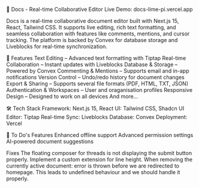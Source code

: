 📝 Docs - Real-time Collaborative Editor
Live Demo: docs-lime-pi.vercel.app

Docs is a real-time collaborative document editor built with Next.js 15, React, Tailwind CSS. It supports live editing, rich text formatting, and seamless collaboration with features like comments, mentions, and cursor tracking. The platform is backed by Convex for database storage and Liveblocks for real-time synchronization.

🚀 Features
Text Editing – Advanced text formatting with Tiptap
Real-time Collaboration – Instant updates with Liveblocks
Database & Storage – Powered by Convex
Commenting & Mentions – Supports email and in-app notifications
Version Control – Undo/redo history for document changes
Export & Sharing – Supports several file formats (PDF, HTML, TXT, JSON)
Authentication & Workspaces – User and oraganisation profiles
Responsive Design – Designed to work on all devices
And more...

🛠️ Tech Stack
Framework: Next.js 15, React
UI: Tailwind CSS, Shadcn UI
Editor: Tiptap
Real-time Sync: Liveblocks
Database: Convex
Deployment: Vercel

📌 To Do's
Features
Enhanced offline support
Advanced permission settings
AI-powered document suggestions

Fixes
The floating composer for threads is not displaying the submit button properly.
Implement a custom extension for line height.
When removing the currently active document: error is thrown before we are redirected to homepage. This leads to undefined behaviour and we should handle it properly.
